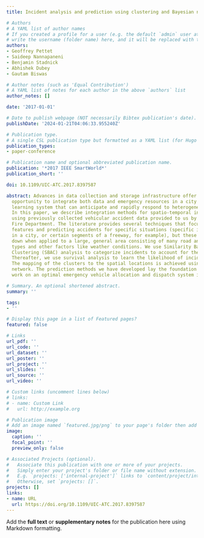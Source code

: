 ```yaml
---
title: Incident analysis and prediction using clustering and Bayesian network

# Authors
# A YAML list of author names
# If you created a profile for a user (e.g. the default `admin` user at `content/authors/admin/`), 
# write the username (folder name) here, and it will be replaced with their full name and linked to their profile.
authors:
- Geoffrey Pettet
- Saideep Nannapaneni
- Benjamin Stadnick
- Abhishek Dubey
- Gautam Biswas

# Author notes (such as 'Equal Contribution')
# A YAML list of notes for each author in the above `authors` list
author_notes: []

date: '2017-01-01'

# Date to publish webpage (NOT necessarily Bibtex publication's date).
publishDate: '2024-01-21T04:06:33.955240Z'

# Publication type.
# A single CSL publication type but formatted as a YAML list (for Hugo requirements).
publication_types:
- paper-conference

# Publication name and optional abbreviated publication name.
publication: '*2017 IEEE SmartWorld*'
publication_short: ''

doi: 10.1109/UIC-ATC.2017.8397587

abstract: Advances in data collection and storage infrastructure offer an unprecedented
  opportunity to integrate both data and emergency resources in a city into a dynamic
  learning system that can anticipate and rapidly respond to heterogeneous incidents.
  In this paper, we describe integration methods for spatio-temporal incident forecasting
  using previously collected vehicular accident data provided to us by the Nashville
  Fire Department. The literature provides several techniques that focus on analyzing
  features and predicting accidents for specific situations (specific intersections
  in a city, or certain segments of a freeway, for example), but these models break
  down when applied to a large, general area consisting of many road and intersection
  types and other factors like weather conditions. We use Similarity Based Agglomerative
  Clustering (SBAC) analysis to categorize incidents to account for these variables.
  Thereafter, we use survival analysis to learn the likelihood of incidents per cluster.
  The mapping of the clusters to the spatial locations is achieved using a Bayesian
  network. The prediction methods we have developed lay the foundation for future
  work on an optimal emergency vehicle allocation and dispatch system in Nashville.

# Summary. An optional shortened abstract.
summary: ''

tags:
- ''

# Display this page in a list of Featured pages?
featured: false

# Links
url_pdf: ''
url_code: ''
url_dataset: ''
url_poster: ''
url_project: ''
url_slides: ''
url_source: ''
url_video: ''

# Custom links (uncomment lines below)
# links:
# - name: Custom Link
#   url: http://example.org

# Publication image
# Add an image named `featured.jpg/png` to your page's folder then add a caption below.
image:
  caption: ''
  focal_point: ''
  preview_only: false

# Associated Projects (optional).
#   Associate this publication with one or more of your projects.
#   Simply enter your project's folder or file name without extension.
#   E.g. `projects: ['internal-project']` links to `content/project/internal-project/index.md`.
#   Otherwise, set `projects: []`.
projects: []
links:
- name: URL
  url: https://doi.org/10.1109/UIC-ATC.2017.8397587
---
```


Add the **full text** or **supplementary notes** for the publication here using Markdown formatting.
